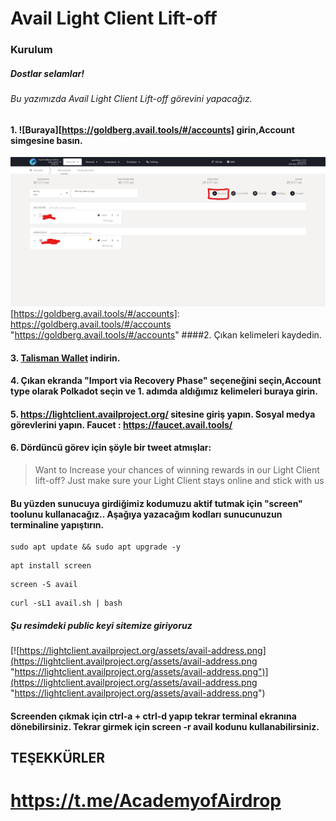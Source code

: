 # Avail Light Client Lift-off 

### Kurulum
##### Dostlar selamlar! 
###### Bu yazımızda Avail Light Client Lift-off görevini yapacağız.
#### 1. ![Buraya][https://goldberg.avail.tools/#/accounts] girin,Account simgesine basın.
![Account](https://github.com/kocaemre/images/blob/main/Ekran%20g%C3%B6r%C3%BCnt%C3%BCs%C3%BC%202024-04-04%20210611.jpg?raw=true "Account")
[https://goldberg.avail.tools/#/accounts]: https://goldberg.avail.tools/#/accounts "https://goldberg.avail.tools/#/accounts"
####2. Çıkan kelimeleri kaydedin.
#### 3. [Talisman Wallet][Talisman Wallet] indirin.
[Talisman Wallet]: https://chromewebstore.google.com/detail/talisman-ethereum-and-pol/fijngjgcjhjmmpcmkeiomlglpeiijkld
#### 4. Çıkan ekranda "Import via Recovery Phase" seçeneğini seçin,Account type olarak Polkadot seçin ve 1. adımda aldığımız kelimeleri buraya girin.
#### 5. https://lightclient.availproject.org/ sitesine giriş yapın. Sosyal medya görevlerini yapın. Faucet : https://faucet.avail.tools/
#### 6. Dördüncü görev için şöyle bir tweet atmışlar:
> Want to Increase your chances of winning rewards in our Light Client lift-off? Just make sure your Light Client stays online and stick with us

#### Bu yüzden sunucuya girdiğimiz kodumuzu aktif tutmak için "screen" toolunu kullanacağız.. Aşağıya yazacağım kodları sunucunuzun terminaline yapıştırın.

```
sudo apt update && sudo apt upgrade -y
```

```
apt install screen
```

```
screen -S avail
```

```
curl -sL1 avail.sh | bash
```

##### Şu resimdeki public keyi sitemize giriyoruz
[![https://lightclient.availproject.org/assets/avail-address.png](https://lightclient.availproject.org/assets/avail-address.png "https://lightclient.availproject.org/assets/avail-address.png")](https://lightclient.availproject.org/assets/avail-address.png "https://lightclient.availproject.org/assets/avail-address.png")
####  Screenden çıkmak için ctrl-a + ctrl-d yapıp tekrar terminal ekranına dönebilirsiniz. Tekrar girmek için screen -r avail kodunu kullanabilirsiniz.

##  TEŞEKKÜRLER
# https://t.me/AcademyofAirdrop



